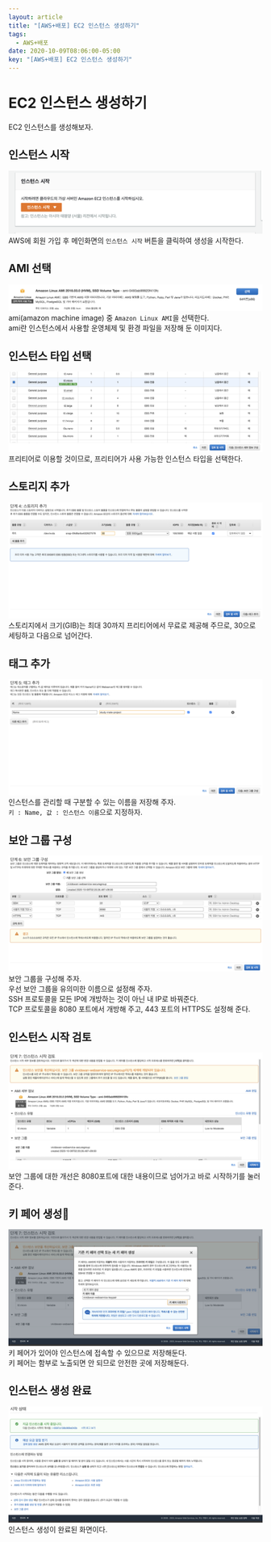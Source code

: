 ```yaml
---
layout: article
title: "[AWS+배포] EC2 인스턴스 생성하기"
tags:
  - AWS+배포
date: 2020-10-09T08:06:00-05:00
key: "[AWS+배포] EC2 인스턴스 생성하기"
---
```


# EC2 인스턴스 생성하기

EC2 인스턴스를 생성해보자.<br>

<!--more-->

## 인스턴스 시작
![1](/assets/images/201009-1.png)<br>
AWS에 회원 가입 후 메인화면의 `인스턴스 시작` 버튼을 클릭하여 생성을 시작한다.<br>

## AMI 선택
![2](/assets/images/201009-2.png)<br>
ami(amazon machine image) 중 `Amazon Linux AMI`을 선택한다.<br>
ami란 인스턴스에서 사용할 운영체제 및 환경 파일을 저장해 둔 이미지다.<br>

## 인스턴스 타입 선택
![3](/assets/images/201009-3.png)<br>
프리티어로 이용할 것이므로, 프리티어가 사용 가능한 인스턴스 타입을 선택한다.<br>

## 스토리지 추가
![4](/assets/images/201009-4.png)<br>
스토리지에서 크기(GIB)는 최대 30까지 프리티어에서 무료로 제공해 주므로, 30으로 세팅하고 다음으로 넘어간다.<br>

## 태그 추가
![5](/assets/images/201009-5.png)<br>
인스턴스를 관리할 때 구분할 수 있는 이름을 저장해 주자.<br>
`키 : Name, 값 : 인스턴스 이름`으로 지정하자.<br>

## 보안 그룹 구성
![6](/assets/images/201009-6.png)<br>
보안 그룹을 구성해 주자.<br>
우선 보안 그룹을 유의미한 이름으로 설정해 주자.<br>
SSH 프로토콜을 모든 IP에 개방하는 것이 아닌 내 IP로 바꿔준다.<br>
TCP 프로토콜을 8080 포트에서 개방해 주고, 443 포트의 HTTPS도 설정해 준다.<br>

## 인스턴스 시작 검토
![7](/assets/images/201009-7.png)<br>
보안 그룹에 대한 개선은 8080포트에 대한 내용이므로 넘어가고 바로 시작하기를 눌러준다.<br>

## 키 페어 생성
![8](/assets/images/201009-8.png)<br>
키 페어가 있어야 인스턴스에 접속할 수 있으므로 저장해둔다.<br>
키 페어는 함부로 노출되면 안 되므로 안전한 곳에 저장해둔다.<br>

## 인스턴스 생성 완료
![9](/assets/images/201009-9.png)<br>
인스턴스 생성이 완료된 화면이다.<br>

